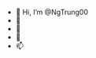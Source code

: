 - 👋 Hi, I’m @NgTrung00
- 👀 
- 🌱 
- 💞️ 
- 📫 

<!---
NgTrung00/NgTrung00 is a ✨ special ✨ repository because its `README.md` (this file) appears on your GitHub profile.
You can click the Preview link to take a look at your changes.
--->
